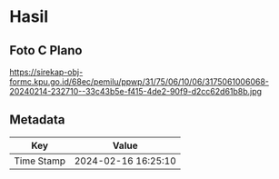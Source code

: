 # Hasil

## Foto C Plano

https://sirekap-obj-formc.kpu.go.id/68ec/pemilu/ppwp/31/75/06/10/06/3175061006068-20240214-232710--33c43b5e-f415-4de2-90f9-d2cc62d61b8b.jpg


## Metadata

| Key        | Value               |
| ---------- | ------------------- |
| Time Stamp | 2024-02-16 16:25:10 |



